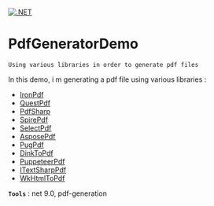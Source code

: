 [![.NET](https://github.com/aimenux/PdfGeneratorDemo/actions/workflows/ci.yml/badge.svg)](https://github.com/aimenux/PdfGeneratorDemo/actions/workflows/ci.yml)

# PdfGeneratorDemo
```
Using various libraries in order to generate pdf files
```

In this demo, i m generating a pdf file using various libraries :
- [IronPdf](https://ironpdf.com)
- [QuestPdf](https://www.questpdf.com)
- [PdfSharp](https://github.com/ststeiger/PdfSharpCore)
- [SpirePdf](https://www.e-iceblue.com/Introduce/pdf-for-net-introduce.html)
- [SelectPdf](https://selectpdf.com/community-edition)
- [AsposePdf](https://products.aspose.com/pdf/net)
- [PugPdf](https://github.com/pug-pelle-p/pugpdf)
- [DinkToPdf](https://github.com/hakanl/DinkToPdf)
- [PuppeteerPdf](https://github.com/hardkoded/puppeteer-sharp)
- [ITextSharpPdf](https://github.com/itext/itext7-dotnet)
- [WkHtmlToPdf](https://github.com/HakanL/WkHtmlToPdf-DotNet)

**`Tools`** : net 9.0, pdf-generation